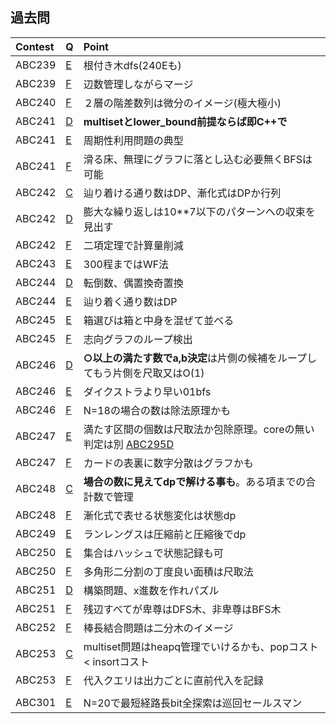 ## 過去問
|Contest|Q|Point|
|:----|:----|:----|
|ABC239|[E](https://atcoder.jp/contests/abc239/tasks/abc239_e)|根付き木dfs(240Eも)|
|ABC239|[F](https://atcoder.jp/contests/abc239/tasks/abc239_f)|辺数管理しながらマージ|
|ABC240|[F](https://atcoder.jp/contests/abc240/tasks/abc240_f)|２層の階差数列は微分のイメージ(極大極小)|
|ABC241|[D](https://atcoder.jp/contests/abc241/tasks/abc241_d)|**multisetとlower_bound前提ならば即C++で**|
|ABC241|[E](https://atcoder.jp/contests/abc241/tasks/abc241_e)|周期性利用問題の典型|
|ABC241|[F](https://atcoder.jp/contests/abc241/tasks/abc241_f)|滑る床、無理にグラフに落とし込む必要無くBFSは可能|
|ABC242|[C](https://atcoder.jp/contests/abc242/tasks/abc242_c)|辿り着ける通り数はDP、漸化式はDPか行列|
|ABC242|[D](https://atcoder.jp/contests/abc242/tasks/abc242_d)|膨大な繰り返しは10\*\*7以下のパターンへの収束を見出す|
|ABC242|[F](https://atcoder.jp/contests/abc242/tasks/abc242_f)|二項定理で計算量削減|
|ABC243|[E](https://atcoder.jp/contests/abc243/tasks/abc243_e)|300程まではWF法|
|ABC244|[D](https://atcoder.jp/contests/abc244/tasks/abc244_d)|転倒数、偶置換奇置換|
|ABC244|[E](https://atcoder.jp/contests/abc244/tasks/abc244_e)|辿り着く通り数はDP|
|ABC245|[E](https://atcoder.jp/contests/abc245/tasks/abc245_e)|箱選びは箱と中身を混ぜて並べる|
|ABC245|[F](https://atcoder.jp/contests/abc245/tasks/abc245_f)|志向グラフのループ検出|
|ABC246|[D](https://atcoder.jp/contests/abc246/tasks/abc246_d)|**○以上の満たす数でa,b決定**は片側の候補をループしてもう片側を尺取又はO(1)|
|ABC246|[E](https://atcoder.jp/contests/abc246/tasks/abc246_e)|ダイクストラより早い01bfs|
|ABC246|[F](https://atcoder.jp/contests/abc246/tasks/abc246_f)|N=18の場合の数は除法原理かも|
|ABC247|[E](https://atcoder.jp/contests/abc247/tasks/abc247_e)|満たす区間の個数は尺取法か包除原理。coreの無い判定は別 [ABC295D](https://atcoder.jp/contests/abc295/tasks/abc295_d)|
|ABC247|[F](https://atcoder.jp/contests/abc247/tasks/abc247_f)|カードの表裏に数字分散はグラフかも|
|ABC248|[C](https://atcoder.jp/contests/abc248/tasks/abc248_c)|**場合の数に見えてdpで解ける事も**。ある項までの合計数で管理|
|ABC248|[F](https://atcoder.jp/contests/abc248/tasks/abc248_f)|漸化式で表せる状態変化は状態dp|
|ABC249|[E](https://atcoder.jp/contests/abc249/tasks/abc249_e)|ランレングスは圧縮前と圧縮後でdp|
|ABC250|[E](https://atcoder.jp/contests/abc250/tasks/abc250_e)|集合はハッシュで状態記録も可|
|ABC250|[F](https://atcoder.jp/contests/abc250/tasks/abc250_f)|多角形二分割の丁度良い面積は尺取法|
|ABC251|[D](https://atcoder.jp/contests/abc251/tasks/abc251_d)|構築問題、x進数を作れパズル|
|ABC251|[F](https://atcoder.jp/contests/abc251/tasks/abc251_f)|残辺すべてが卑尊はDFS木、非卑尊はBFS木|
|ABC252|[F](https://atcoder.jp/contests/abc252/tasks/abc252_f)|棒長結合問題は二分木のイメージ|
|ABC253|[C](https://atcoder.jp/contests/abc253/tasks/abc253_c)|multiset問題はheapq管理でいけるかも、popコスト < insortコスト|
|ABC253|[F](https://atcoder.jp/contests/abc253/tasks/abc253_f)|代入クエリは出力ごとに直前代入を記録|
||||
|ABC301|[E](https://atcoder.jp/contests/abc301/tasks/abc301_e)|N=20で最短経路長bit全探索は巡回セールスマン|
